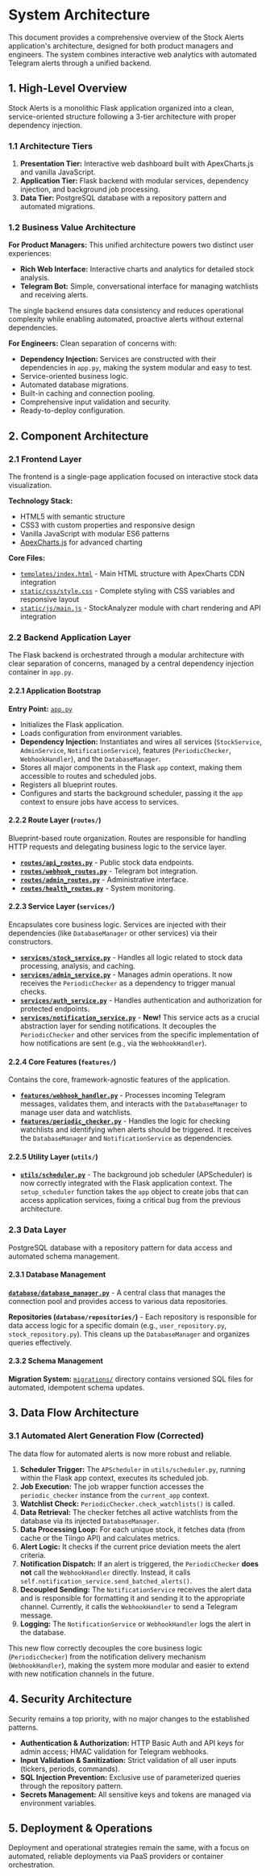 # System Architecture

This document provides a comprehensive overview of the Stock Alerts application's architecture, designed for both product managers and engineers. The system combines interactive web analytics with automated Telegram alerts through a unified backend.

## 1. High-Level Overview

Stock Alerts is a monolithic Flask application organized into a clean, service-oriented structure following a 3-tier architecture with proper dependency injection.

### 1.1 Architecture Tiers

1.  **Presentation Tier:** Interactive web dashboard built with ApexCharts.js and vanilla JavaScript.
2.  **Application Tier:** Flask backend with modular services, dependency injection, and background job processing.
3.  **Data Tier:** PostgreSQL database with a repository pattern and automated migrations.

### 1.2 Business Value Architecture

**For Product Managers:** This unified architecture powers two distinct user experiences:
- **Rich Web Interface:** Interactive charts and analytics for detailed stock analysis.
- **Telegram Bot:** Simple, conversational interface for managing watchlists and receiving alerts.

The single backend ensures data consistency and reduces operational complexity while enabling automated, proactive alerts without external dependencies.

**For Engineers:** Clean separation of concerns with:
- **Dependency Injection:** Services are constructed with their dependencies in `app.py`, making the system modular and easy to test.
- Service-oriented business logic.
- Automated database migrations.
- Built-in caching and connection pooling.
- Comprehensive input validation and security.
- Ready-to-deploy configuration.

## 2. Component Architecture

### 2.1 Frontend Layer

The frontend is a single-page application focused on interactive stock data visualization.

**Technology Stack:**
- HTML5 with semantic structure
- CSS3 with custom properties and responsive design
- Vanilla JavaScript with modular ES6 patterns
- [ApexCharts.js](https://apexcharts.com/) for advanced charting

**Core Files:**
- [`templates/index.html`](../templates/index.html) - Main HTML structure with ApexCharts CDN integration
- [`static/css/style.css`](../static/css/style.css) - Complete styling with CSS variables and responsive layout
- [`static/js/main.js`](../static/js/main.js) - StockAnalyzer module with chart rendering and API integration

### 2.2 Backend Application Layer

The Flask backend is orchestrated through a modular architecture with clear separation of concerns, managed by a central dependency injection container in `app.py`.

#### 2.2.1 Application Bootstrap
**Entry Point:** [`app.py`](../app.py)
- Initializes the Flask application.
- Loads configuration from environment variables.
- **Dependency Injection:** Instantiates and wires all services (`StockService`, `AdminService`, `NotificationService`), features (`PeriodicChecker`, `WebhookHandler`), and the `DatabaseManager`.
- Stores all major components in the Flask `app` context, making them accessible to routes and scheduled jobs.
- Registers all blueprint routes.
- Configures and starts the background scheduler, passing it the `app` context to ensure jobs have access to services.

#### 2.2.2 Route Layer (`routes/`)
Blueprint-based route organization. Routes are responsible for handling HTTP requests and delegating business logic to the service layer.

- **[`routes/api_routes.py`](../routes/api_routes.py)** - Public stock data endpoints.
- **[`routes/webhook_routes.py`](../routes/webhook_routes.py)** - Telegram bot integration.
- **[`routes/admin_routes.py`](../routes/admin_routes.py)** - Administrative interface.
- **[`routes/health_routes.py`](../routes/health_routes.py)** - System monitoring.

#### 2.2.3 Service Layer (`services/`)
Encapsulates core business logic. Services are injected with their dependencies (like `DatabaseManager` or other services) via their constructors.

- **[`services/stock_service.py`](../services/stock_service.py)** - Handles all logic related to stock data processing, analysis, and caching.
- **[`services/admin_service.py`](../services/admin_service.py)** - Manages admin operations. It now receives the `PeriodicChecker` as a dependency to trigger manual checks.
- **[`services/auth_service.py`](../services/auth_service.py)** - Handles authentication and authorization for protected endpoints.
- **[`services/notification_service.py`](../services/notification_service.py)** - **New!** This service acts as a crucial abstraction layer for sending notifications. It decouples the `PeriodicChecker` and other services from the specific implementation of how notifications are sent (e.g., via the `WebhookHandler`).

#### 2.2.4 Core Features (`features/`)
Contains the core, framework-agnostic features of the application.

- **[`features/webhook_handler.py`](../features/webhook_handler.py)** - Processes incoming Telegram messages, validates them, and interacts with the `DatabaseManager` to manage user data and watchlists.
- **[`features/periodic_checker.py`](../features/periodic_checker.py)** - Handles the logic for checking watchlists and identifying when alerts should be triggered. It receives the `DatabaseManager` and `NotificationService` as dependencies.

#### 2.2.5 Utility Layer (`utils/`)
- **[`utils/scheduler.py`](../utils/scheduler.py)** - The background job scheduler (APScheduler) is now correctly integrated with the Flask application context. The `setup_scheduler` function takes the `app` object to create jobs that can access application services, fixing a critical bug from the previous architecture.

### 2.3 Data Layer

PostgreSQL database with a repository pattern for data access and automated schema management.

#### 2.3.1 Database Management
**[`database/database_manager.py`](../database/database_manager.py)** - A central class that manages the connection pool and provides access to various data repositories.

**Repositories (`database/repositories/`)** - Each repository is responsible for data access logic for a specific domain (e.g., `user_repository.py`, `stock_repository.py`). This cleans up the `DatabaseManager` and organizes queries effectively.

#### 2.3.2 Schema Management
**Migration System:** [`migrations/`](../migrations/) directory contains versioned SQL files for automated, idempotent schema updates.

## 3. Data Flow Architecture

### 3.1 Automated Alert Generation Flow (Corrected)

The data flow for automated alerts is now more robust and reliable.

1.  **Scheduler Trigger:** The `APScheduler` in `utils/scheduler.py`, running within the Flask app context, executes its scheduled job.
2.  **Job Execution:** The job wrapper function accesses the `periodic_checker` instance from the `current_app` context.
3.  **Watchlist Check:** `PeriodicChecker.check_watchlists()` is called.
4.  **Data Retrieval:** The checker fetches all active watchlists from the database via its injected `DatabaseManager`.
5.  **Data Processing Loop:** For each unique stock, it fetches data (from cache or the Tiingo API) and calculates metrics.
6.  **Alert Logic:** It checks if the current price deviation meets the alert criteria.
7.  **Notification Dispatch:** If an alert is triggered, the `PeriodicChecker` **does not** call the `WebhookHandler` directly. Instead, it calls `self.notification_service.send_batched_alerts()`.
8.  **Decoupled Sending:** The `NotificationService` receives the alert data and is responsible for formatting it and sending it to the appropriate channel. Currently, it calls the `WebhookHandler` to send a Telegram message.
9.  **Logging:** The `NotificationService` or `WebhookHandler` logs the alert in the database.

This new flow correctly decouples the core business logic (`PeriodicChecker`) from the notification delivery mechanism (`WebhookHandler`), making the system more modular and easier to extend with new notification channels in the future.

## 4. Security Architecture

Security remains a top priority, with no major changes to the established patterns.

- **Authentication & Authorization:** HTTP Basic Auth and API keys for admin access; HMAC validation for Telegram webhooks.
- **Input Validation & Sanitization:** Strict validation of all user inputs (tickers, periods, commands).
- **SQL Injection Prevention:** Exclusive use of parameterized queries through the repository pattern.
- **Secrets Management:** All sensitive keys and tokens are managed via environment variables.

## 5. Deployment & Operations

Deployment and operational strategies remain the same, with a focus on automated, reliable deployments via PaaS providers or container orchestration.
